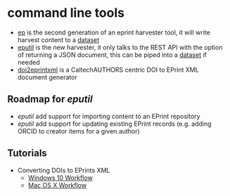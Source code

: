 
# command line tools

+ [ep](ep.html) is the second generation of an eprint harvester tool, it will write harvest content to a [dataset](https://caltechlibrary.github.io/dataset)
+ [eputil](eputil.html) is the new harvester, it only talks to the REST API with the option of returning a JSON document, this can be piped into a [dataset](https://caltechlibrary.github.io/dataset) if needed
+ [doi2eprintxml](doi2eprintxml.html) is a CaltechAUTHORS centric DOI to EPrint XML document generator 

## Roadmap for _eputil_

+ _eputil_ add support for importing content to an EPrint repository
+ _eputil_ add support for updating existing EPrint records (e.g. adding ORCID to creator items for a given author)

## Tutorials

+ Converting DOIs to EPrints XML
    + [Windows 10 Workflow](windows-10-workflow.html)
    + [Mac OS X Workflow](macosx-workflow.html)



